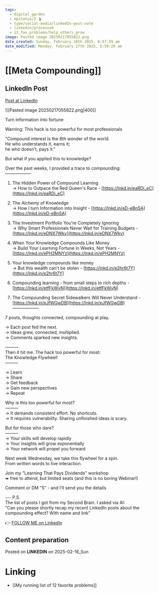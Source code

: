 ```yaml
---
tags:
  - digital_garden
  - epstatus/2-🪴
  - type/social-media/linkedIn-post-note
  - linkedin/processed
  - 12_fav_problems/help_others_grow
image: Pasted image 20250217055822.png
date_created: Sunday, February 16th 2025, 6:57:59 am
date_modified: Monday, February 17th 2025, 5:59:29 am
---
```

# [[Meta Compounding]]
## LinkedIn Post
[Post at LinkedIn](https://www.linkedin.com/posts/sebastiankamilli_turn-information-into-fortune-warning-this-activity-7296785424830595072-8Kir?utm_source=share&utm_medium=member_desktop&rcm=ACoAAA1M1pkBgWCYPhT45EpfLiHzViQqRWNCIv4)

![[Pasted image 20250217055822.png|400]]

Turn information into fortune  
  
Warning: This hack is too powerful for most professionals  
  
"Compound interest is the 8th wonder of the world.  
He who understands it, earns it;  
he who doesn't, pays it."  
  
But what if you applied this to knowledge?  
  
Over the past weeks, I provided a trace to compounding:  
——————  
1) The Hidden Power of Compound Learning  
→ How to Outpace the Red Queen's Race - [https://lnkd.in/eaRDj_eC](https://lnkd.in/eaRDj_eC)  
  
2) The Alchemy of Knowledge  
→ How I turn Information into Insight - [https://lnkd.in/eD-eBnSA](https://lnkd.in/eD-eBnSA)  
  
1) The Investment Portfolio You're Completely Ignoring  
→ Why Smart Professionals Never Wait for Training Budgets - [https://lnkd.in/eDNX7Wkv](https://lnkd.in/eDNX7Wkv)  
  
2) When Your Knowledge Compounds Like Money  
→ Build Your Learning Fortune in Weeks, Not Years - [https://lnkd.in/ePH2MNYz](https://lnkd.in/ePH2MNYz)  
  
3) Your knowledge compounds like money  
→ But this wealth can't be stolen - [https://lnkd.in/e2hr6t7Y](https://lnkd.in/e2hr6t7Y)  
  
4) Compounding learning - from small steps to rich depths - [https://lnkd.in/etfFkWyN](https://lnkd.in/etfFkWyN)  
  
5) The Compounding Secret Sidewalkers Will Never Understand -  
[https://lnkd.in/eJfWGwDB](https://lnkd.in/eJfWGwDB)  
——————  
  
7 posts, thoughts connected, compounding at play.  
  
→ Each post fed the next.  
→ Ideas grew, connected, multiplied.  
→ Comments sparked new insights.  
  
———  
Then it hit me. The hack too powerful for most:  
The Knowledge Flywheel!  
———  
  
→ Learn  
→ Share  
→ Get feedback  
→ Gain new perspectives  
→ Repeat  
  
Why is this too powerful for most?  
———  
→ It demands consistent effort. No shortcuts.  
→ It requires vulnerability. Sharing unfinished ideas is scary.  
  
But for those who dare?  
———  
→ Your skills will develop rapidly  
→ Your insights will grow exponentially  
→ Your network will propel you forward  
  
Next week Wednesday, we take this flywheel for a spin.  
From written words to live interaction.  
  
Join my "Learning That Pays Dividends" workshop  
➠ free to attend, but limited seats (and this is no boring Webinar!)  
  
Comment or DM "5" - and I'll send you the details  

--- P.S.  
The list of posts I got from my Second Brain. I asked via AI:  
"Can you please shortly recap my recent LinkedIn posts about the compounding effect? With name and link"

👉 [FOLLOW ME on LinkedIn](https://www.linkedin.com/comm/mynetwork/discovery-see-all?usecase=PEOPLE_FOLLOWS&followMember=sebastiankamilli)

## Content preparation

Posted on **LINKEDIN** on 2025-02-16_Sun
# Linking
+ [[My running list of 12 favorite problems]]